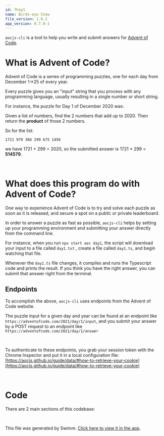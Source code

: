 ```yaml
---
id: fhay1
name: Birds-eye View
file_version: 1.0.2
app_version: 0.7.0-1
---
```


`aocjs-cli` is a tool to help you write and submit answers for [Advent of Code](https://adventofcode.com/).

# What is Advent of Code?

Advent of Code is a series of programming puzzles, one for each day from December 1->25 of every year.

Every puzzle gives you an "input" string that you process with any programming language, usually resulting in a single number or short string.

For instance, the puzzle for Day 1 of December 2020 was:

Given a list of numbers, find the 2 numbers that add up to 2020. Then return the **product** of those 2 numbers.

So for the list:

`1721 979 366 299 675 1456`

we have 1721 + 299 = 2020, so the submitted answer is 1721 \* 299 = **514579**.

<br/>

# What does this program do with Advent of Code?

One way to experience Advent of Code is to try and solve each puzzle as soon as it is released, and secure a spot on a public or private leaderboard.

In order to answer a puzzle as fast as possible, `aocjs-cli` helps by setting up your programming environment and submitting your answer directly from the command line.

For instance, when you run `npx start aoc day1`, the script will download your input to a file called `day1.txt` , create a file called `day1.ts`, and begin watching that file.

Whenever the `day1.ts` file changes, it compiles and runs the Typescript code and prints the result. If you think you have the right answer, you can submit that answer right from the terminal.

## Endpoints

To accomplish the above, `aocjs-cli` uses endpoints from the Advent of Code website.

The puzzle input for a given day and year can be found at an endpoint like `https://adventofcode.com/2021/day/1/input`, and you submit your answer by a POST request to an endpoint like `https://adventofcode.com/2021/day/1/answer`

<br/>

To authenticate to these endpoints, you grab your session token with the Chrome Inspector and put it in a local configuration file: [https://aocjs.github.io/guide/data/#how-to-retrieve-your-cookie](https://aocjs.github.io/guide/data/#how-to-retrieve-your-cookie)

<br/>

# Code

There are 2 main sections of this codebase:

<br/>

This file was generated by Swimm. [Click here to view it in the app](https://app.swimm.io/repos/Z2l0aHViJTNBJTNBYW9janMtY2xpJTNBJTNBZWxsaW90Zmlza2U=/docs/fhay1).